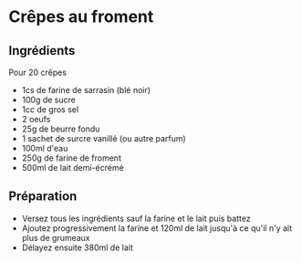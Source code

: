 # Crêpes au froment

## Ingrédients

Pour 20 crêpes
- 1cs de farine de sarrasin (blé noir)
- 100g de sucre
- 1cc de gros sel
- 2 oeufs
- 25g de beurre fondu
- 1 sachet de surcre vanillé (ou autre parfum)
- 100ml d'eau
- 250g de farine de froment
- 500ml de lait demi-écrémé

## Préparation

- Versez tous les ingrédients sauf la farine et le lait puis battez
- Ajoutez progressivement la farine et 120ml de lait jusqu'à ce qu'il n'y ait plus de grumeaux
- Délayez ensuite 380ml de lait 
